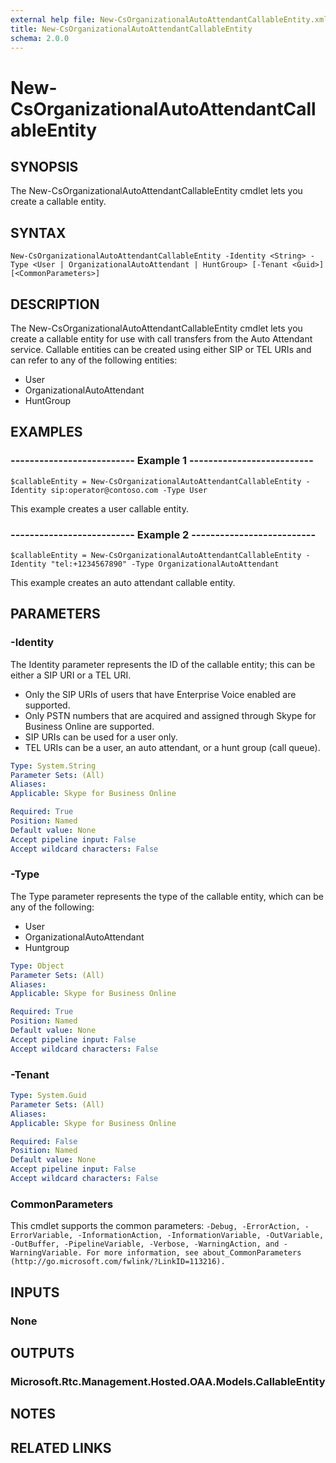 ```yaml
---
external help file: New-CsOrganizationalAutoAttendantCallableEntity.xml
title: New-CsOrganizationalAutoAttendantCallableEntity
schema: 2.0.0
---
```


# New-CsOrganizationalAutoAttendantCallableEntity

## SYNOPSIS
The New-CsOrganizationalAutoAttendantCallableEntity cmdlet lets you create a callable entity.

## SYNTAX

```
New-CsOrganizationalAutoAttendantCallableEntity -Identity <String> -Type <User | OrganizationalAutoAttendant | HuntGroup> [-Tenant <Guid>] [<CommonParameters>]
```

## DESCRIPTION
The New-CsOrganizationalAutoAttendantCallableEntity cmdlet lets you create a callable entity for use with call transfers from the Auto Attendant service. Callable entities can be created using either SIP or TEL URIs and can refer to any of the following entities:

- User
- OrganizationalAutoAttendant
- HuntGroup


## EXAMPLES

### -------------------------- Example 1 --------------------------
```
$callableEntity = New-CsOrganizationalAutoAttendantCallableEntity -Identity sip:operator@contoso.com -Type User
```

This example creates a user callable entity.

### -------------------------- Example 2 --------------------------
```
$callableEntity = New-CsOrganizationalAutoAttendantCallableEntity -Identity "tel:+1234567890" -Type OrganizationalAutoAttendant
```

This example creates an auto attendant callable entity.

## PARAMETERS

### -Identity
The Identity parameter represents the ID of the callable entity; this can be either a SIP URI or a TEL URI.

- Only the SIP URIs of users that have Enterprise Voice enabled are supported.
- Only PSTN numbers that are acquired and assigned through Skype for Business Online are supported. 
- SIP URIs can be used for a user only.
- TEL URIs can be a user, an auto attendant, or a hunt group (call queue).

```yaml
Type: System.String
Parameter Sets: (All)
Aliases: 
Applicable: Skype for Business Online

Required: True
Position: Named
Default value: None
Accept pipeline input: False
Accept wildcard characters: False
```

### -Type
The Type parameter represents the type of the callable entity, which can be any of the following:

- User
- OrganizationalAutoAttendant
- Huntgroup


```yaml
Type: Object
Parameter Sets: (All)
Aliases: 
Applicable: Skype for Business Online

Required: True
Position: Named
Default value: None
Accept pipeline input: False
Accept wildcard characters: False
```

### -Tenant

```yaml
Type: System.Guid
Parameter Sets: (All)
Aliases: 
Applicable: Skype for Business Online

Required: False
Position: Named
Default value: None
Accept pipeline input: False
Accept wildcard characters: False
```

### CommonParameters
This cmdlet supports the common parameters: `-Debug, -ErrorAction, -ErrorVariable, -InformationAction, -InformationVariable, -OutVariable, -OutBuffer, -PipelineVariable, -Verbose, -WarningAction, and -WarningVariable. For more information, see about_CommonParameters (http://go.microsoft.com/fwlink/?LinkID=113216).`

## INPUTS

### None


## OUTPUTS

### Microsoft.Rtc.Management.Hosted.OAA.Models.CallableEntity


## NOTES

## RELATED LINKS



